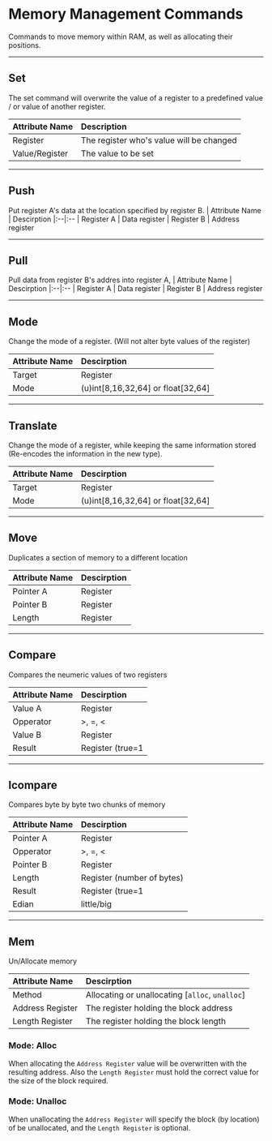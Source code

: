 # Memory Management Commands
Commands to move memory within RAM, as well as allocating their positions.

---


## Set
The set command will overwrite the value of a register to a predefined value / or value of another register.

| Attribute Name | Description |
|:--|:--|
|  Register | The register who's value will be changed |
| Value/Register | The value to be set |

---

## Push
Put register A's data at the location specified by register B.
| Attribute Name | Descirption
|:--|:--
| Register A | Data register
| Register B | Address register

---

## Pull
Pull data from register B's addres into register A,
| Attribute Name | Descirption
|:--|:--
| Register A | Data register
| Register B | Address register

---

## Mode
Change the mode of a register. (Will not alter byte values of the register)

| Attribute Name | Descirption
|:--|:--
| Target | Register
| Mode | (u)int[8,16,32,64] or float[32,64]

---

## Translate
Change the mode of a register, while keeping the same information stored (Re-encodes the information in the new type).

| Attribute Name | Descirption
|:--|:--
| Target | Register
| Mode | (u)int[8,16,32,64] or float[32,64]

---

## Move
Duplicates a section of memory to a different location

| Attribute Name | Descirption
|:--|:--
| Pointer A | Register
| Pointer B | Register
| Length | Register

---

## Compare
Compares the neumeric values of two registers

| Attribute Name | Descirption
|:--|:--
| Value A | Register
| Opperator | >, =, <
| Value B | Register
| Result | Register (true=1 | false=0)

---

## lcompare
Compares byte by byte two chunks of memory

| Attribute Name | Descirption
|:--|:--
| Pointer A | Register
| Opperator | >, =, <
| Pointer B | Register
| Length | Register (number of bytes)
| Result | Register (true=1 | false=0)
| Edian | little/big

---

## Mem
Un/Allocate memory

| Attribute Name | Descirption
|:--|:--
| Method | Allocating or unallocating [``alloc``, ``unalloc``]
| Address Register | The register holding the block address
| Length Register | The register holding the block length

### Mode: Alloc
When allocating the ``Address Register`` value will be overwritten with the resulting address.
Also the ``Length Register`` must hold the correct value for the size of the block required.

### Mode: Unalloc
When unallocating the ``Address Register`` will specify the block (by location) of be unallocated, and the ``Length Register`` is optional.
